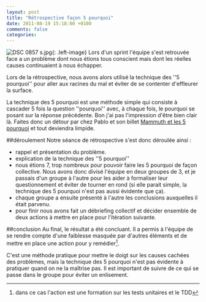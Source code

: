 ```yaml
---
layout: post
title: "Rétrospective façon 5 pourquoi"
date: 2011-08-19 15:18:00 +0100
comments: false
categories: 
---
```

![DSC 0857 s.jpg](https://blog-img.crafting-labs.fr/illustration/.DSC_0857_s_s.jpg){: .left-image}
Lors d'un sprint l'équipe s'est retrouvée face a un problème dont nous étions tous conscient mais dont les réelles causes continuaient à nous échapper.

Lors de la rétrospective, nous avons alors utilisé la technique des ''5 pourquoi'' pour aller aux racines du mal et éviter de se contenter d'effleurer la surface.


La technique des 5 pourquoi est une méthode simple qui consiste à cascader 5 fois la question ''pourquoi'' avec, à chaque fois, le pourquoi se posant sur la réponse précédente. 
Bon j'ai pas l'impression d'être bien clair là. Faites donc un détour par chez Pablo et son billet [Mammuth et les 5 pourquoi](http://www.areyouagile.com/2011/01/mammuth-et-les-5-pourquoi/) et tout deviendra limpide.

##déroulement
Notre séance de rétrospective s'est donc déroulée ainsi :

* rappel et présentation du problème.
* explication de la technique des ''5 pourquoi''
* nous étions 7, trop nombreux pour pouvoir faire les 5 pourquoi de façon collective. Nous avons donc divisé l'équipe en deux groupes de 3, et je passais d'un groupe à l'autre pour les aider à formaliser leur questionnement et éviter de tourner en rond (si elle parait simple, la technique des 5 pourquoi n'est pas aussi évidente que ça).
* chaque groupe a ensuite présenté à l'autre les conclusions auxquelles il était parvenu.
* pour finir nous avons fait un débriefing collectif et décider ensemble de deux actions à mettre en place pour l'itération suivante. 

##conclusion
Au final, le résultat a été concluant. Il a permis à l'équipe de se rendre compte d'une faiblesse masquée par d'autres éléments et de mettre en place une action pour y remédier[^1].

C'est une méthode pratique pour mettre le doigt sur les causes cachées des problèmes, mais la technique des 5 pourquoi n'est pas évidente à pratiquer quand on ne la maîtrise pas.
Il est important de suivre de ce qui se passe dans le groupe pour éviter un enlisement.


[^1]: dans ce cas l'action est une formation sur les tests unitaires et le TDD
